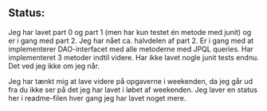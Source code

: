 ## Status:

Jeg har lavet part 0 og part 1 (men har kun testet én metode med junit) og er i gang med part 2. 
Jeg har nået ca. halvdelen af part 2. Er i gang med at implementerer DAO-interfacet med alle
metoderne med JPQL queries. Har implementeret 3 metoder indtil videre. Har ikke lavet nogle junit tests
endnu. Det ved jeg ikke om jeg når. 

Jeg har tænkt mig at lave videre på opgaverne i weekenden, da jeg går ud fra du ikke ser på det jeg har lavet 
i løbet af weekenden. Jeg laver en status her i readme-filen hver gang jeg har lavet noget mere.  